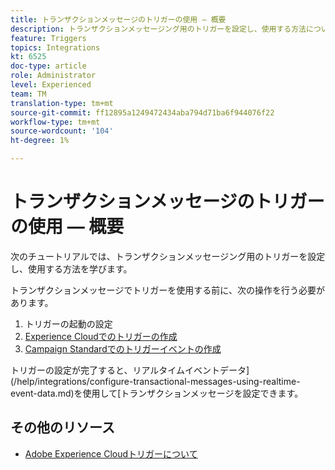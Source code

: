 ```yaml
---
title: トランザクションメッセージのトリガーの使用 — 概要
description: トランザクションメッセージング用のトリガーを設定し、使用する方法について説明します。
feature: Triggers
topics: Integrations
kt: 6525
doc-type: article
role: Administrator
level: Experienced
team: TM
translation-type: tm+mt
source-git-commit: ff12895a1249472434aba794d71ba6f944076f22
workflow-type: tm+mt
source-wordcount: '104'
ht-degree: 1%

---
```



# トランザクションメッセージのトリガーの使用 — 概要

次のチュートリアルでは、トランザクションメッセージング用のトリガーを設定し、使用する方法を学びます。

トランザクションメッセージでトリガーを使用する前に、次の操作を行う必要があります。

1. トリガーの起動の設定
2. [Experience Cloudでのトリガーの作成](/help/integrations/create-a-trigger-in-experience-cloud.md)
3. [Campaign Standardでのトリガーイベントの作成](/help/integrations/create-a-trigger-event.md)

トリガーの設定が完了すると、リアルタイムイベントデータ](/help/integrations/configure-transactional-messages-using-realtime-event-data.md)を使用して[トランザクションメッセージを設定できます。

## その他のリソース

* [Adobe Experience Cloudトリガーについて](https://experienceleague.adobe.com/docs/campaign-standard/using/integrating-with-adobe-cloud/working-with-campaign-and-triggers/about-adobe-experience-cloud-triggers.html?lang=en#integrating-with-adobe-cloud)
